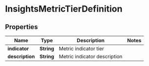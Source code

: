 

# InsightsMetricTierDefinition


## Properties

| Name | Type | Description | Notes |
|------------ | ------------- | ------------- | -------------|
|**indicator** | **String** | Metric indicator tier |  |
|**description** | **String** | Metric indicator description |  |



